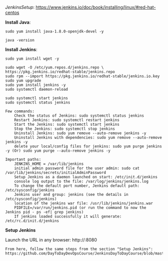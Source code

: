 *JenkinsSetup*: https://www.jenkins.io/doc/book/installing/linux/#red-hat-centos

**Install Java**:

    sudo yum install java-1.8.0-openjdk-devel -y
    
    java -version
    
**Install Jenkins**:

    sudo yum install wget -y
    
    sudo wget -O /etc/yum.repos.d/jenkins.repo \
    https://pkg.jenkins.io/redhat-stable/jenkins.repo
    sudo rpm --import https://pkg.jenkins.io/redhat-stable/jenkins.io.key
    sudo yum upgrade
    sudo yum install jenkins -y
    sudo systemctl daemon-reload
    
    sudo systemctl start jenkins
    sudo systemctl status jenkins
    
    Few commands:
        Check the status of Jenkins: sudo systemctl status jenkins
        Restart Jenkins: sudo systemctl restart jenkins
        Start the Jenkins: sudo systemctl start jenkins
        Stop the Jenkins: sudo systemctl stop jenkins
        Uninstall Jenkins: sudo yum remove --auto-remove jenkins -y
        Uninstall Jenkins with dependencies: sudo yum remove --auto-remove jenkins -y
        delete your local/config files for jenkins: sudo yum purge jenkins -y (Or) sudo yum purge --auto-remove jenkins -y

    Important paths:
        JENKINS_HOME = /var/lib/jenkins
        initial admin password file for the user admin: sudo cat /var/lib/jenkins/secrets/initialAdminPassword
        Setup Jenkins as a daemon launched on start: /etc/init.d/jenkins
        console log output to the file: /var/log/jenkins/jenkins.log
        To change the default port number, Jenkins default path: /etc/sysconfig/jenkins
        Jenkins user and group: jenkins (see the details in  /etc/sysconfig/jenkins)
        location of the jenkins war file: /usr/lib/jenkins/jenkins.war
        PIDFILE=/var/run/jenkins.pid (or run the command to now the Jenkins pid - ps -ef| grep jenkins)
        If jenkins loaded successfully it will generate: /etc/rc.d/init.d/jenkins
        
 
**Setup Jenkins**

Launch the URL in any browser: http://<public-ip-address>:8080
    
    From here, follow the same steps from the section "Setup Jenkins":  https://github.com/DayToDayDevOpsCourse/JenkinsDayToDayCourse/blob/master/JenkinsSetupUbuntu.md
